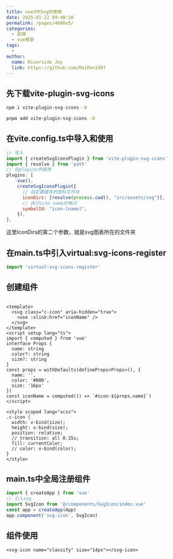 ```yaml
---
title: vue3中Svg的使用
date: 2025-01-22 09:40:10
permalink: /pages/4686e5/
categories:
  - 前端
  - vue框架
tags:
  - 
author: 
  name: Riverside Joy
  link: https://github.com/MaiRen1997
---
```

## 先下载vite-plugin-svg-icons

```sh
npm i vite-plugin-svg-icons -D
```

```sh
pnpm add vite-plugin-svg-icons -D
```

## 在vite.config.ts中导入和使用

```js
// 导入
import { createSvgIconsPlugin } from 'vite-plugin-svg-icons'
import { resolve } from 'path'
// 在plugins中使用
plugins: [
    vue(),
    createSvgIconsPlugin({
      // 指定要缓存的图标文件夹
      iconDirs: [resolve(process.cwd(), "src/assets/svg")],
      // 执行icon name的格式
      symbolId: "icon-[name]",
    }),
],
```

这里IconDirs的第二个参数，就是svg图表所在的文件夹

## 在main.ts中引入virtual:svg-icons-register

```ts
import 'virtual:svg-icons-register'
```

## 创建组件

```vue

<template>
  <svg class="c-icon" aria-hidden="true">
    <use :xlink:href="iconName" />
  </svg>
</template>
<script setup lang="ts">
import { computed } from 'vue'
interface Props {
  name: string
  color?: string
  size?: string
}
const props = withDefaults(defineProps<Props>(), {
  name: '',
  color: '#000',
  size: '16px'
})
const iconName = computed(() => `#icon-${props.name}`)
</script>
 
<style scoped lang="scss">
.c-icon {
  width: v-bind(size);
  height: v-bind(size);
  position: relative;
  // transition: all 0.15s;
  fill: currentColor;
  // color: v-bind(color);
}
</style>
```

## main.ts中全局注册组件

```ts
import { createApp } from 'vue'
// 引入svg
import SvgIcon from '@/components/SvgIcon/index.vue'
const app = createApp(App)
app.component('svg-icon', SvgIcon)
```

## 组件使用

```vue
<svg-icon name="classify" size="14px"></svg-icon>
```









